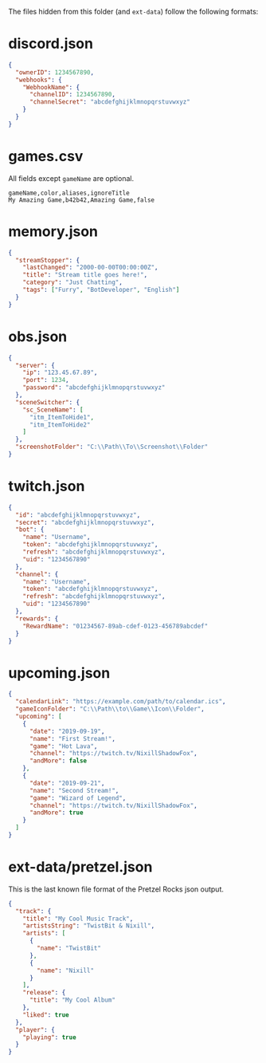The files hidden from this folder (and `ext-data`) follow the following formats:

# discord.json
```json
{
  "ownerID": 1234567890,
  "webhooks": {
    "WebhookName": {
      "channelID": 1234567890,
      "channelSecret": "abcdefghijklmnopqrstuvwxyz"
    }
  }
}
```

# games.csv
All fields except `gameName` are optional.
```csv
gameName,color,aliases,ignoreTitle
My Amazing Game,b42b42,Amazing Game,false
```

# memory.json
```json
{
  "streamStopper": {
    "lastChanged": "2000-00-00T00:00:00Z",
    "title": "Stream title goes here!",
    "category": "Just Chatting",
    "tags": ["Furry", "BotDeveloper", "English"]
  }
}
```

# obs.json
```json
{
  "server": {
    "ip": "123.45.67.89",
    "port": 1234,
    "password": "abcdefghijklmnopqrstuvwxyz"
  },
  "sceneSwitcher": {
    "sc_SceneName": [
      "itm_ItemToHide1",
      "itm_ItemToHide2"
    ]
  },
  "screenshotFolder": "C:\\Path\\To\\Screenshot\\Folder"
}
```

# twitch.json
```json
{
  "id": "abcdefghijklmnopqrstuvwxyz",
  "secret": "abcdefghijklmnopqrstuvwxyz",
  "bot": {
    "name": "Username",
    "token": "abcdefghijklmnopqrstuvwxyz",
    "refresh": "abcdefghijklmnopqrstuvwxyz",
    "uid": "1234567890"
  },
  "channel": {
    "name": "Username",
    "token": "abcdefghijklmnopqrstuvwxyz",
    "refresh": "abcdefghijklmnopqrstuvwxyz",
    "uid": "1234567890"
  },
  "rewards": {
    "RewardName": "01234567-89ab-cdef-0123-456789abcdef"
  }
}
```

# upcoming.json
```json
{
  "calendarLink": "https://example.com/path/to/calendar.ics",
  "gameIconFolder": "C:\\Path\\to\\Game\\Icon\\Folder",
  "upcoming": [
    {
      "date": "2019-09-19",
      "name": "First Stream!",
      "game": "Hot Lava",
      "channel": "https://twitch.tv/NixillShadowFox",
      "andMore": false
    },    
    {
      "date": "2019-09-21",
      "name": "Second Stream!",
      "game": "Wizard of Legend",
      "channel": "https://twitch.tv/NixillShadowFox",
      "andMore": true
    }
  ]
}
```

# ext-data/pretzel.json
This is the last known file format of the Pretzel Rocks json output.

```json
{
  "track": {
    "title": "My Cool Music Track",
    "artistsString": "TwistBit & Nixill",
    "artists": [
      {
        "name": "TwistBit"
      },
      {
        "name": "Nixill"
      }
    ],
    "release": {
      "title": "My Cool Album"
    },
    "liked": true
  },
  "player": {
    "playing": true
  }
}
```